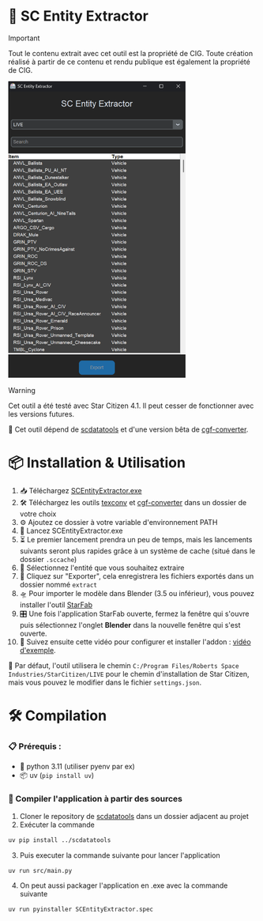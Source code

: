 # 🚀 SC Entity Extractor
> [!IMPORTANT]
> Tout le contenu extrait avec cet outil est la propriété de CIG. Toute création réalisé à partir de ce contenu et rendu publique est également la propriété de CIG.  

<img src="doc/app.png" height="600" />

> [!WARNING]
> Cet outil a été testé avec Star Citizen 4.1. Il peut cesser de fonctionner avec les versions futures.

🔗 Cet outil dépend de [scdatatools](https://gitlab.com/scmodding/frameworks/scdatatools) et d'une version bêta de [cgf-converter](https://github.com/Markemp/Cryengine-Converter/tree/192/new-ivo-format).

# 📦 Installation & Utilisation

1. 📥 Téléchargez [SCEntityExtractor.exe](https://github.com/GuillaumeCa/SCEntityExtractor/releases/latest/download/SCEntityExtractor.zip)
2. 🛠️ Téléchargez les outils [texconv](https://github.com/microsoft/DirectXTex/releases) et [cgf-converter](https://github.com/GuillaumeCa/SCEntityExtractor/releases/download/1.0/cgf-converter_beta.zip) dans un dossier de votre choix
3. ⚙️ Ajoutez ce dossier à votre variable d'environnement PATH
4. 🚀 Lancez SCEntityExtractor.exe
5. ⏳ Le premier lancement prendra un peu de temps, mais les lancements suivants seront plus rapides grâce à un système de cache (situé dans le dossier `.sccache`)
6. 🧩 Sélectionnez l'entité que vous souhaitez extraire
7. 📁 Cliquez sur "Exporter", cela enregistrera les fichiers exportés dans un dossier nommé `extract`
8. 🛸 Pour importer le modèle dans Blender (3.5 ou inférieur), vous pouvez installer l'outil [StarFab](https://gitlab.com/scmodding/tools/starfab/-/releases)
9. 🎛️ Une fois l'application StarFab ouverte, fermez la fenêtre qui s'ouvre puis sélectionnez l'onglet **Blender** dans la nouvelle fenêtre qui s'est ouverte.
10. 🎥 Suivez ensuite cette vidéo pour configurer et installer l'addon : [vidéo d'exemple](https://youtu.be/0YUl951DTQE?t=152).

📂 Par défaut, l'outil utilisera le chemin `C:/Program Files/Roberts Space Industries/StarCitizen/LIVE` pour le chemin d'installation de Star Citizen, mais vous pouvez le modifier dans le fichier `settings.json`.

# 🛠️ Compilation

### 📋 Prérequis :
- 🐍 python 3.11 (utiliser pyenv par ex)
- 📦 uv (`pip install uv`)

### 🔨 Compiler l'application à partir des sources
1. Cloner le repository de [scdatatools](https://gitlab.com/scmodding/frameworks/scdatatools) dans un dossier adjacent au projet
2. Exécuter la commande
```bash
uv pip install ../scdatatools
```
3. Puis executer la commande suivante pour lancer l'application
```bash
uv run src/main.py
```

4. On peut aussi packager l'application en .exe avec la commande suivante
```bash
uv run pyinstaller SCEntityExtractor.spec
```
